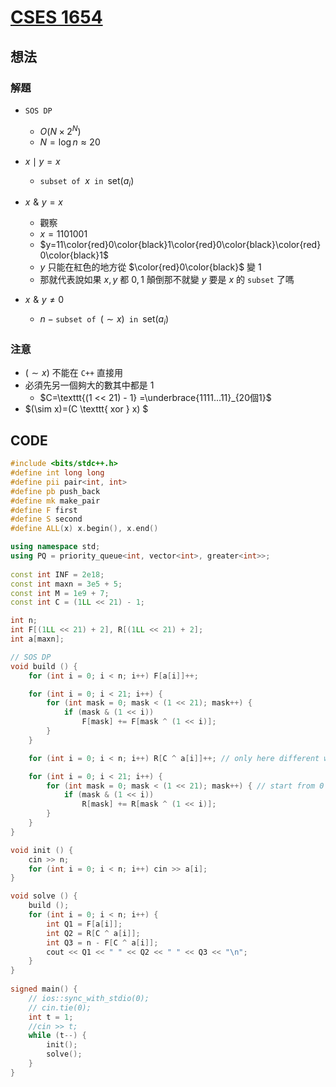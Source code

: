 # [CSES 1654](https://cses.fi/problemset/task/1654)

## 想法

### 解題

- $\texttt{SOS DP}$
  - $O(N\times 2^N)$
  - $N=\log n \approx 20$
- $x \mid y = x$
  - $\texttt{subset of } x \texttt{ in } \text{set}(a_i)$
- $x \mathrel{\&} y = x$
  - 觀察
  - $x=1101001$
  - $y=11\color{red}0\color{black}1\color{red}0\color{black}\color{red}0\color{black}1$
  - $y$ 只能在紅色的地方從 $\color{red}0\color{black}$ 變 $1$
  - 那就代表說如果 $x,y$ 都 $0,1$ 顛倒那不就變 $y$ 要是 $x$ 的 $\texttt{subset}$ 了嗎
  
- $x \mathrel{\&} y \neq 0$
  - $n-\texttt{subset of } (\sim x) \texttt{ in } \text{set}(a_i)$

### 注意

- $(\sim x)$ 不能在 $\texttt{C++}$ 直接用
- 必須先另一個夠大的數其中都是 $1$
  - $C=\texttt{(1 << 21) - 1} =\underbrace{1111...11}_{20個1}$
- $(\sim x)=(C \texttt{ xor } x) $

## CODE

```cpp
#include <bits/stdc++.h>
#define int long long
#define pii pair<int, int>
#define pb push_back
#define mk make_pair
#define F first
#define S second
#define ALL(x) x.begin(), x.end()

using namespace std;
using PQ = priority_queue<int, vector<int>, greater<int>>;
 
const int INF = 2e18;
const int maxn = 3e5 + 5;
const int M = 1e9 + 7;
const int C = (1LL << 21) - 1;

int n;
int F[(1LL << 21) + 2], R[(1LL << 21) + 2];
int a[maxn];

// SOS DP
void build () {
    for (int i = 0; i < n; i++) F[a[i]]++;

    for (int i = 0; i < 21; i++) {
        for (int mask = 0; mask < (1 << 21); mask++) {
            if (mask & (1 << i))
                F[mask] += F[mask ^ (1 << i)];
        }
    }

    for (int i = 0; i < n; i++) R[C ^ a[i]]++; // only here different with F

    for (int i = 0; i < 21; i++) {
        for (int mask = 0; mask < (1 << 21); mask++) { // start from 0
            if (mask & (1 << i))
                R[mask] += R[mask ^ (1 << i)];
        }
    }
}

void init () {
    cin >> n;
    for (int i = 0; i < n; i++) cin >> a[i];
}

void solve () {
    build ();
    for (int i = 0; i < n; i++) {
        int Q1 = F[a[i]];
        int Q2 = R[C ^ a[i]];
        int Q3 = n - F[C ^ a[i]];
        cout << Q1 << " " << Q2 << " " << Q3 << "\n";
    }
} 
 
signed main() {
    // ios::sync_with_stdio(0);
    // cin.tie(0);
    int t = 1;
    //cin >> t;
    while (t--) {
        init();
        solve();
    }
} 
```

